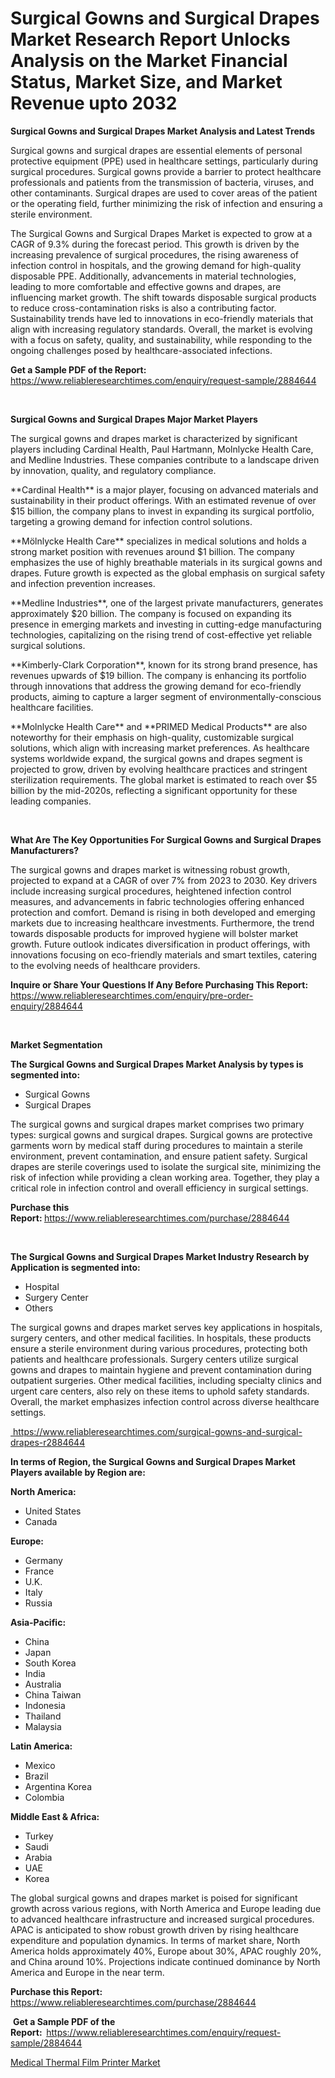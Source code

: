 <p><h1>Surgical Gowns and Surgical Drapes Market Research Report Unlocks Analysis on the Market Financial Status, Market Size, and Market Revenue upto 2032</h1></p><p><strong>Surgical Gowns and Surgical Drapes Market Analysis and Latest Trends</strong></p>
<p><p>Surgical gowns and surgical drapes are essential elements of personal protective equipment (PPE) used in healthcare settings, particularly during surgical procedures. Surgical gowns provide a barrier to protect healthcare professionals and patients from the transmission of bacteria, viruses, and other contaminants. Surgical drapes are used to cover areas of the patient or the operating field, further minimizing the risk of infection and ensuring a sterile environment.</p><p>The Surgical Gowns and Surgical Drapes Market is expected to grow at a CAGR of 9.3% during the forecast period. This growth is driven by the increasing prevalence of surgical procedures, the rising awareness of infection control in hospitals, and the growing demand for high-quality disposable PPE. Additionally, advancements in material technologies, leading to more comfortable and effective gowns and drapes, are influencing market growth. The shift towards disposable surgical products to reduce cross-contamination risks is also a contributing factor. Sustainability trends have led to innovations in eco-friendly materials that align with increasing regulatory standards. Overall, the market is evolving with a focus on safety, quality, and sustainability, while responding to the ongoing challenges posed by healthcare-associated infections.</p></p>
<p><strong>Get a Sample PDF of the Report:&nbsp;</strong> <a href="https://www.reliableresearchtimes.com/enquiry/request-sample/2884644?utm_campaign=3047&utm_medium=2&utm_source=Github&utm_content=ia&utm_term=13032025&utm_id=surgical-gowns-and-surgical-drapes">https://www.reliableresearchtimes.com/enquiry/request-sample/2884644</a></p>
<p>&nbsp;</p>
<p><strong>Surgical Gowns and Surgical Drapes Major Market Players</strong></p>
<p><p>The surgical gowns and drapes market is characterized by significant players including Cardinal Health, Paul Hartmann, Molnlycke Health Care, and Medline Industries. These companies contribute to a landscape driven by innovation, quality, and regulatory compliance.</p><p>**Cardinal Health** is a major player, focusing on advanced materials and sustainability in their product offerings. With an estimated revenue of over $15 billion, the company plans to invest in expanding its surgical portfolio, targeting a growing demand for infection control solutions.</p><p>**Mölnlycke Health Care** specializes in medical solutions and holds a strong market position with revenues around $1 billion. The company emphasizes the use of highly breathable materials in its surgical gowns and drapes. Future growth is expected as the global emphasis on surgical safety and infection prevention increases.</p><p>**Medline Industries**, one of the largest private manufacturers, generates approximately $20 billion. The company is focused on expanding its presence in emerging markets and investing in cutting-edge manufacturing technologies, capitalizing on the rising trend of cost-effective yet reliable surgical solutions.</p><p>**Kimberly-Clark Corporation**, known for its strong brand presence, has revenues upwards of $19 billion. The company is enhancing its portfolio through innovations that address the growing demand for eco-friendly products, aiming to capture a larger segment of environmentally-conscious healthcare facilities.</p><p>**Molnlycke Health Care** and **PRIMED Medical Products** are also noteworthy for their emphasis on high-quality, customizable surgical solutions, which align with increasing market preferences. As healthcare systems worldwide expand, the surgical gowns and drapes segment is projected to grow, driven by evolving healthcare practices and stringent sterilization requirements. The global market is estimated to reach over $5 billion by the mid-2020s, reflecting a significant opportunity for these leading companies.</p></p>
<p>&nbsp;</p>
<p><strong>What Are The Key Opportunities For Surgical Gowns and Surgical Drapes Manufacturers?</strong></p>
<p><p>The surgical gowns and drapes market is witnessing robust growth, projected to expand at a CAGR of over 7% from 2023 to 2030. Key drivers include increasing surgical procedures, heightened infection control measures, and advancements in fabric technologies offering enhanced protection and comfort. Demand is rising in both developed and emerging markets due to increasing healthcare investments. Furthermore, the trend towards disposable products for improved hygiene will bolster market growth. Future outlook indicates diversification in product offerings, with innovations focusing on eco-friendly materials and smart textiles, catering to the evolving needs of healthcare providers.</p></p>
<p><strong>Inquire or Share Your Questions If Any Before Purchasing This Report:</strong> <a href="https://www.reliableresearchtimes.com/enquiry/pre-order-enquiry/2884644?utm_campaign=3047&utm_medium=2&utm_source=Github&utm_content=ia&utm_term=13032025&utm_id=surgical-gowns-and-surgical-drapes">https://www.reliableresearchtimes.com/enquiry/pre-order-enquiry/2884644</a></p>
<p>&nbsp;</p>
<p><strong>Market Segmentation</strong></p>
<p><strong>The Surgical Gowns and Surgical Drapes Market Analysis by types is segmented into:</strong></p>
<p><ul><li> Surgical Gowns</li><li>Surgical Drapes </li></ul></p>
<p><p>The surgical gowns and surgical drapes market comprises two primary types: surgical gowns and surgical drapes. Surgical gowns are protective garments worn by medical staff during procedures to maintain a sterile environment, prevent contamination, and ensure patient safety. Surgical drapes are sterile coverings used to isolate the surgical site, minimizing the risk of infection while providing a clean working area. Together, they play a critical role in infection control and overall efficiency in surgical settings.</p></p>
<p><strong>Purchase this Report:&nbsp;</strong><a href="https://www.reliableresearchtimes.com/purchase/2884644?utm_campaign=3047&utm_medium=2&utm_source=Github&utm_content=ia&utm_term=13032025&utm_id=surgical-gowns-and-surgical-drapes">https://www.reliableresearchtimes.com/purchase/2884644</a></p>
<p>&nbsp;</p>
<p><strong>The Surgical Gowns and Surgical Drapes Market Industry Research by Application is segmented into:</strong></p>
<p><ul><li> Hospital</li><li>Surgery Center</li><li>Others </li></ul></p>
<p><p>The surgical gowns and drapes market serves key applications in hospitals, surgery centers, and other medical facilities. In hospitals, these products ensure a sterile environment during various procedures, protecting both patients and healthcare professionals. Surgery centers utilize surgical gowns and drapes to maintain hygiene and prevent contamination during outpatient surgeries. Other medical facilities, including specialty clinics and urgent care centers, also rely on these items to uphold safety standards. Overall, the market emphasizes infection control across diverse healthcare settings.</p></p>
<p><a href="https://www.reliableresearchtimes.com/surgical-gowns-and-surgical-drapes-r2884644?utm_campaign=3047&utm_medium=2&utm_source=Github&utm_content=ia&utm_term=13032025&utm_id=surgical-gowns-and-surgical-drapes">&nbsp;https://www.reliableresearchtimes.com/surgical-gowns-and-surgical-drapes-r2884644</a></p>
<p><strong>In terms of Region, the Surgical Gowns and Surgical Drapes Market Players available by Region are:</strong></p>
<p>
    <p> <strong> North America: </strong>
        <ul>
            <li>United States</li>
            <li>Canada</li>
        </ul>
        </p> 
    <p> <strong> Europe: </strong>
        <ul>
            <li>Germany</li>
            <li>France</li>
            <li>U.K.</li>
            <li>Italy</li>
            <li>Russia</li>
        </ul>
        </p> 
    <p> <strong> Asia-Pacific: </strong>
        <ul>
            <li>China</li>
            <li>Japan</li>
            <li>South Korea</li>
            <li>India</li>
            <li>Australia</li>
            <li>China Taiwan</li>
            <li>Indonesia</li>
            <li>Thailand</li>
            <li>Malaysia</li>
        </ul>
        </p> 
    <p> <strong> Latin America: </strong>
        <ul>
            <li>Mexico</li>
            <li>Brazil</li>
            <li>Argentina Korea</li>
            <li>Colombia</li>
        </ul>
        </p> 
    <p> <strong> Middle East & Africa: </strong>
        <ul>
            <li>Turkey</li>
            <li>Saudi</li>
            <li>Arabia</li>
            <li>UAE</li>
            <li>Korea</li>
        </ul>
    </p>
    </p>
<p><p>The global surgical gowns and drapes market is poised for significant growth across various regions, with North America and Europe leading due to advanced healthcare infrastructure and increased surgical procedures. APAC is anticipated to show robust growth driven by rising healthcare expenditure and population dynamics. In terms of market share, North America holds approximately 40%, Europe about 30%, APAC roughly 20%, and China around 10%. Projections indicate continued dominance by North America and Europe in the near term.</p></p>
<p><strong>Purchase this Report: </strong><a href="https://www.reliableresearchtimes.com/purchase/2884644?utm_campaign=3047&utm_medium=2&utm_source=Github&utm_content=ia&utm_term=13032025&utm_id=surgical-gowns-and-surgical-drapes">https://www.reliableresearchtimes.com/purchase/2884644</a></p>
<p>&nbsp;<strong>Get a Sample PDF of the Report:&nbsp;&nbsp;</strong><a href="https://www.reliableresearchtimes.com/enquiry/request-sample/2884644?utm_campaign=3047&utm_medium=2&utm_source=Github&utm_content=ia&utm_term=13032025&utm_id=surgical-gowns-and-surgical-drapes">https://www.reliableresearchtimes.com/enquiry/request-sample/2884644</a></p>
<p><strong></strong></p>
<p><p><a href="https://github.com/amoakuolaopa/Market-Research-Report-List-1/blob/main/medical-thermal-film-printer-market.md?utm_campaign=3047&utm_medium=2&utm_source=Github&utm_content=ia&utm_term=13032025&utm_id=surgical-gowns-and-surgical-drapes">Medical Thermal Film Printer Market</a></p></p>